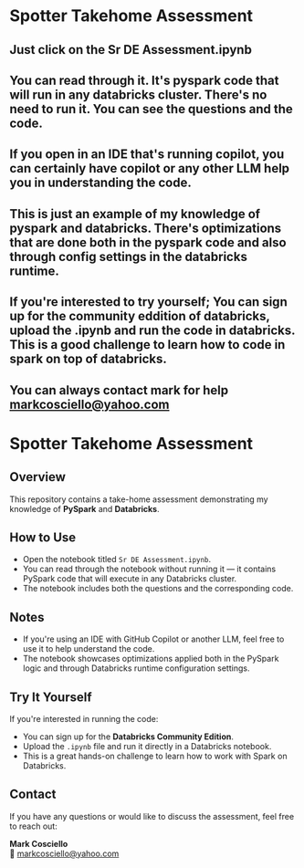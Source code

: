 # Spotter Takehome Assessment
## Just click on the Sr DE Assessment.ipynb 
## You can read through it.  It's pyspark code that will run in any databricks cluster.   There's no need to run it.  You can see the questions and the code.  
## If you open in an IDE that's running copilot, you can certainly have copilot or any other LLM help you in understanding the code. 

## This is just an example of my knowledge of pyspark and databricks.   There's optimizations that are done both in the pyspark code and also through config settings in the databricks runtime. 

## If you're interested to try yourself; You can sign up for the community eddition of databricks, upload the .ipynb and run the code in databricks.   This is a good challenge to learn how to code in spark on top of databricks. 

## You can always contact mark for help markcosciello@yahoo.com

# Spotter Takehome Assessment

## Overview

This repository contains a take-home assessment demonstrating my knowledge of **PySpark** and **Databricks**.

## How to Use

- Open the notebook titled `Sr DE Assessment.ipynb`.
- You can read through the notebook without running it — it contains PySpark code that will execute in any Databricks cluster.
- The notebook includes both the questions and the corresponding code.

## Notes

- If you're using an IDE with GitHub Copilot or another LLM, feel free to use it to help understand the code.
- The notebook showcases optimizations applied both in the PySpark logic and through Databricks runtime configuration settings.

## Try It Yourself

If you're interested in running the code:
- You can sign up for the **Databricks Community Edition**.
- Upload the `.ipynb` file and run it directly in a Databricks notebook.
- This is a great hands-on challenge to learn how to work with Spark on Databricks.

## Contact

If you have any questions or would like to discuss the assessment, feel free to reach out:

**Mark Cosciello**  
📧 markcosciello@yahoo.com
